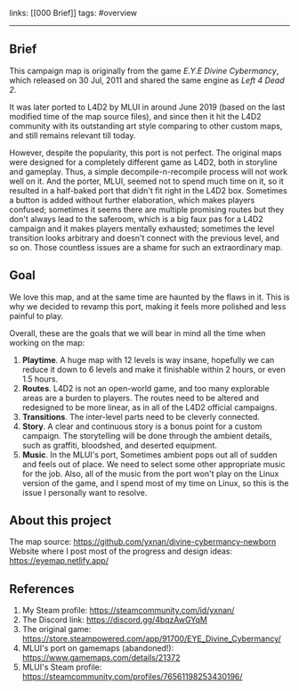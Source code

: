 links: [[000 Brief]]
tags: #overview

---

## Brief

This campaign map is originally from the game *E.Y.E Divine Cybermancy*, which released on 30 Jul, 2011 and shared the same engine as *Left 4 Dead 2*.

It was later ported to L4D2 by MLUI in around June 2019 (based on the last modified time of the map source files), and since then it hit the L4D2 community with its outstanding art style comparing to other custom maps, and still remains relevant till today.

However, despite the popularity, this port is not perfect. The original maps were designed for a completely different game as L4D2, both in storyline and gameplay. Thus, a simple decompile-n-recompile process will not work well on it. And the porter, MLUI, seemed not to spend much time on it, so it resulted in a half-baked port that didn't fit right in the L4D2 box. Sometimes a button is added without further elaboration, which makes players confused; sometimes it seems there are multiple promising routes but they don't always lead to the saferoom, which is a big faux pas for a L4D2 campaign and it makes players mentally exhausted; sometimes the level transition looks arbitrary and doesn't connect with the previous level, and so on. Those countless issues are a shame for such an extraordinary map.

## Goal

We love this map, and at the same time are haunted by the flaws in it. This is why we decided to revamp this port, making it feels more polished and less painful to play.

Overall, these are the goals that we will bear in mind all the time when working on the map:

1. **Playtime**. A huge map with 12 levels is way insane, hopefully we can reduce it down to 6 levels and make it finishable within 2 hours, or even 1.5 hours.
2. **Routes**. L4D2 is not an open-world game, and too many explorable areas are a burden to players. The routes need to be altered and redesigned to be more linear, as in all of the L4D2 official campaigns.
3. **Transitions**. The inter-level parts need to be cleverly connected.
4. **Story**. A clear and continuous story is a bonus point for a custom campaign. The storytelling will be done through the ambient details, such as graffiti, bloodshed, and deserted equipment.
5. **Music**. In the MLUI's port, Sometimes ambient pops out all of sudden and feels out of place. We need to select some other appropriate music for the job. Also, all of the music from the port won't play on the Linux version of the game, and I spend most of my time on Linux, so this is the issue I personally want to resolve.

## About this project

The map source: https://github.com/yxnan/divine-cybermancy-newborn
Website where I post most of the progress and design ideas: https://eyemap.netlify.app/

## References

1. My Steam profile: https://steamcommunity.com/id/yxnan/
2. The Discord link: https://discord.gg/4bqzAwGYqM
4. The original game: https://store.steampowered.com/app/91700/EYE_Divine_Cybermancy/
5. MLUI's port on gamemaps (abandoned!): https://www.gamemaps.com/details/21372
6. MLUI's Steam profile: https://steamcommunity.com/profiles/76561198253430196/
